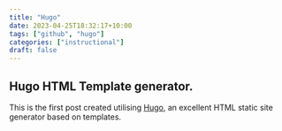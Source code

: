 ```yaml
---
title: "Hugo"
date: 2023-04-25T18:32:17+10:00
tags: ["github", "hugo"]
categories: ["instructional"]
draft: false
---
```


## Hugo HTML Template generator.

This is the first post created utilising [Hugo]("https://gohugo.io"), an excellent HTML static site generator based on templates.
